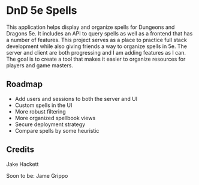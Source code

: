 # DnD 5e Spells

This application helps display and organize spells for Dungeons and Dragons 5e. It includes an API to query spells as well as a frontend that has a number of features. This project serves as a place to practice full stack development while also giving friends a way to organize spells in 5e. The server and client are both progressing and I am adding features as I can. The goal is to create a tool that makes it easier to organize resources for players and game masters.

## Roadmap

* Add users and sessions to both the server and UI
* Custom spells in the UI
* More robust filtering
* More organized spellbook views
* Secure deployment strategy
* Compare spells by some heuristic

## Credits

Jake Hackett

Soon to be: Jame Grippo
